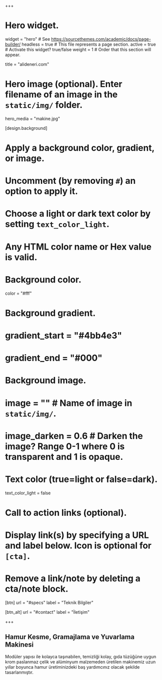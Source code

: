 +++
# Hero widget.
widget = "hero"  # See https://sourcethemes.com/academic/docs/page-builder/
headless = true  # This file represents a page section.
active = true  # Activate this widget? true/false
weight = 1  # Order that this section will appear.

title = "alideneri.com"

# Hero image (optional). Enter filename of an image in the `static/img/` folder.
hero_media = "makine.jpg"

[design.background]
  # Apply a background color, gradient, or image.
  #   Uncomment (by removing `#`) an option to apply it.
  #   Choose a light or dark text color by setting `text_color_light`.
  #   Any HTML color name or Hex value is valid.

  # Background color.
  color = "#fff"
  
  # Background gradient.
  # gradient_start = "#4bb4e3"
  # gradient_end = "#000"
  
  # Background image.
  # image = ""  # Name of image in `static/img/`.
  # image_darken = 0.6  # Darken the image? Range 0-1 where 0 is transparent and 1 is opaque.

  # Text color (true=light or false=dark).
  text_color_light = false

# Call to action links (optional).
#   Display link(s) by specifying a URL and label below. Icon is optional for `[cta]`.
#   Remove a link/note by deleting a cta/note block.
[btn]
  url = "#specs"
  label = "Teknik Bilgiler"
  
[btn_alt]
  url = "#contact"
  label = "İletişim"

+++
## Hamur **Kesme**, **Gramajlama** ve **Yuvarlama** Makinesi

Modüler yapısı ile kolayca taşınabilen, temizliği kolay, gıda tüzüğüne uygun krom paslanmaz çelik ve alüminyum malzemeden üretilen makinemiz uzun yıllar boyunca hamur üretiminizdeki baş yardımcınız olacak şekilde tasarlanmıştır.